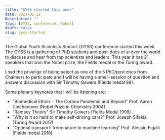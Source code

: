 ```yaml
---
title: "GYSS started this week"
date: 2021-01-12
Description: ""
Tags: [GYSS, conference, Nobel]
draft: false
slug: gyss-started
---
```


The Global Youth Scientists Summit (GYSS) conference started this week. The GYSS is a gathering of PhD students and post-docs of al over the world to discuss and hear from top scientists and leaders. This year it has 21 speakers that won the Nobel prize, the Fields medal or the Turing award.

I had the privelige of being select as one of the 5 PhD/post docs from Chalmers to participate and I will be having a small-session of question and answers discussion with Sir Timothy Gowers (Fields medal 98).

Some plenary keynotes that I will be listening are:

* "Biomedical Ethics - The Corona Pandemic and Beyond"  Prof. Aaron Ciechanover (Nobel Prize in Chemistry 2004)
* "Ramsey Theory" Sir Timothy Gowers (Fields Medal 1998)
* "Why is it so hard to make self-driving cars?" Prof. Joseph Sifakis (Turing Award 2017)
* "Optimal transport: from nature to machine learning" Prof. Alessio Figalli (Fields medal 2018)